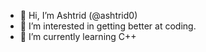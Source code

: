 - 👋 Hi, I’m Ashtrid (@ashtrid0)
- 👀 I’m interested in getting better at coding.
- 🌱 I’m currently learning C++
